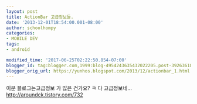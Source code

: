 ```yaml
---
layout: post
title: ActionBar 고급정보들.
date: '2013-12-01T18:54:00.001-08:00'
author: schoolhompy
categories:
- MOBILE DEV
tags:
- android

modified_time: '2017-06-25T02:22:50.854-07:00'
blogger_id: tag:blogger.com,1999:blog-4954243635432022205.post-3926361843178884256
blogger_orig_url: https://yunhos.blogspot.com/2013/12/actionbar_1.html
---
```


이분 블로그는고급정보 가 많은 건가요? ㅋ 다 고급정보네...<br/>http://aroundck.tistory.com/732